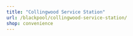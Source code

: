 ```yaml
---
title: "Collingwood Service Station"
url: /blackpool/collingwood-service-station/
shop: convenience
---
```

